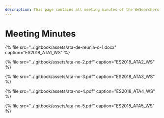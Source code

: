 ```yaml
---
description: This page contains all meeting minutes of the WeSearchers team.
---
```


# Meeting Minutes

{% file src="../.gitbook/assets/ata-de-reunia-o-1.docx" caption="ES2018\_ATA1\_WS" %}

{% file src="../.gitbook/assets/ata-no-2.pdf" caption="ES2018\_ATA2\_WS" %}

{% file src="../.gitbook/assets/ata-no-3.pdf" caption="ES2018\_ATA3\_WS" %}

{% file src="../.gitbook/assets/ata-no-4.pdf" caption="ES2018\_ATA4\_WS" %}

{% file src="../.gitbook/assets/ata-no-5.pdf" caption="ES2018\_ATA5\_WS" %}


